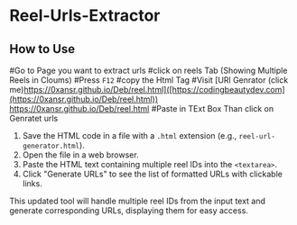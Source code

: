# Reel-Urls-Extractor





## How to Use
#Go to Page you want to extract urls
#click on reels Tab (Showing Multiple Reels in Cloums)
#Press `F12` 
#copy the Html Tag
#Visit [URl Genrator (click me)https://0xansr.github.io/Deb/reel.html]([https://codingbeautydev.com](https://0xansr.github.io/Deb/reel.html)) https://0xansr.github.io/Deb/reel.html
#Paste in TExt Box Than click on Genratet urls

1. Save the HTML code in a file with a `.html` extension (e.g., `reel-url-generator.html`).
2. Open the file in a web browser.
3. Paste the HTML text containing multiple reel IDs into the `<textarea>`.
4. Click "Generate URLs" to see the list of formatted URLs with clickable links.

This updated tool will handle multiple reel IDs from the input text and generate corresponding URLs, displaying them for easy access.
